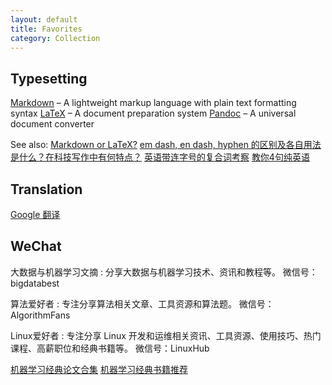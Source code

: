 ```yaml
---
layout: default
title: Favorites
category: Collection
---
```


## Typesetting
[Markdown][] – A lightweight markup language with plain text formatting syntax
[LaTeX][] – A document preparation system
[Pandoc][] – A universal document converter

[Markdown]: http://daringfireball.net/projects/markdown/
[LaTeX]: http://www.latex-project.org/
[Pandoc]: http://www.pandoc.org/index.html

See also: 
[Markdown or LaTeX?](https://yihui.name/en/2013/10/markdown-or-latex/)
[em dash, en dash, hyphen 的区别及各自用法是什么？在科技写作中有何特点？](http://zhihu.com/question/20332423)
[英语带连字号的复合词考察](http://www.cnki.com.cn/Article/CJFDTOTAL-HBSX199504016.htm)
[教你4句纯英语](http://www.cnki.com.cn/Article/CJFDTOTAL-CZSX201106016.htm)

## Translation
[Google 翻译](https://translate.google.cn/about/intl/ALL_cn/index.html)

## WeChat

大数据与机器学习文摘
:    分享大数据与机器学习技术、资讯和教程等。
     微信号：bigdatabest

算法爱好者
:    专注分享算法相关文章、工具资源和算法题。
     微信号：AlgorithmFans

Linux爱好者
:    专注分享 Linux 开发和运维相关资讯、工具资源、使用技巧、热门课程、高薪职位和经典书籍等。
     微信号：LinuxHub
     
[机器学习经典论文合集](http://suanfazu.com/t/ji-qi-xue-xi-jing-dian-lun-wen-slash-surveyhe-ji/14)
[机器学习经典书籍推荐](http://suanfazu.com/t/topic/15)
